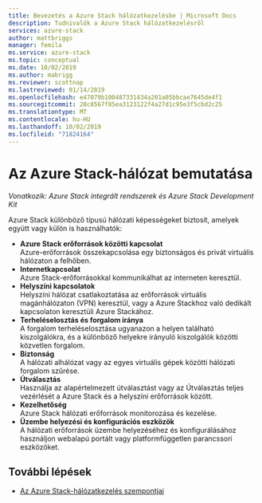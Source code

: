 ```yaml
---
title: Bevezetés a Azure Stack hálózatkezelésbe | Microsoft Docs
description: Tudnivalók a Azure Stack hálózatkezelésről
services: azure-stack
author: mattbriggs
manager: femila
ms.service: azure-stack
ms.topic: conceptual
ms.date: 10/02/2019
ms.author: mabrigg
ms.reviewer: scottnap
ms.lastreviewed: 01/14/2019
ms.openlocfilehash: e47079b100487331434a201a05bbcae7645de4f1
ms.sourcegitcommit: 28c8567f85ea3123122f4a27d1c95e3f5cbd2c25
ms.translationtype: MT
ms.contentlocale: hu-HU
ms.lasthandoff: 10/02/2019
ms.locfileid: "71824164"
---
```

# <a name="introduction-to-azure-stack-networking"></a>Az Azure Stack-hálózat bemutatása

*Vonatkozik: Azure Stack integrált rendszerek és Azure Stack Development Kit*

Azure Stack különböző típusú hálózati képességeket biztosít, amelyek együtt vagy külön is használhatók:

- **Azure Stack erőforrások közötti kapcsolat**  
    Azure-erőforrások összekapcsolása egy biztonságos és privát virtuális hálózaton a felhőben.
- **Internetkapcsolat**  
    Azure Stack-erőforrásokkal kommunikálhat az interneten keresztül.
- **Helyszíni kapcsolatok**  
    Helyszíni hálózat csatlakoztatása az erőforrások virtuális magánhálózaton (VPN) keresztül, vagy a Azure Stackhoz való dedikált kapcsolaton keresztüli Azure Stackához.
- **Terheléselosztás és forgalom iránya**  
    A forgalom terheléselosztása ugyanazon a helyen található kiszolgálókra, és a különböző helyekre irányuló kiszolgálók közötti közvetlen forgalom.
- **Biztonság**  
    A hálózati alhálózat vagy az egyes virtuális gépek közötti hálózati forgalom szűrése.
- **Útválasztás**  
    Használja az alapértelmezett útválasztást vagy az Útválasztás teljes vezérlését a Azure Stack és a helyszíni erőforrások között.
- **Kezelhetőség**  
    Azure Stack hálózati erőforrások monitorozása és kezelése.
- **Üzembe helyezési és konfigurációs eszközök**  
    A hálózati erőforrások üzembe helyezéséhez és konfigurálásához használjon webalapú portált vagy platformfüggetlen parancssori eszközöket.


## <a name="next-steps"></a>További lépések

* [Az Azure Stack-hálózatkezelés szempontjai](azure-stack-network-differences.md)